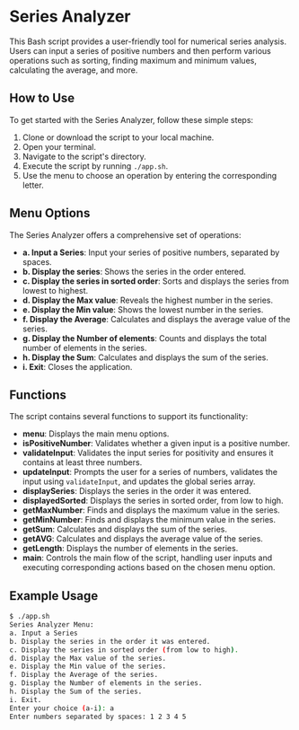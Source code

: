 # Series Analyzer

This Bash script provides a user-friendly tool for numerical series analysis. Users can input a series of positive numbers and then perform various operations such as sorting, finding maximum and minimum values, calculating the average, and more.

## How to Use

To get started with the Series Analyzer, follow these simple steps:

1. Clone or download the script to your local machine.
2. Open your terminal.
3. Navigate to the script's directory.
4. Execute the script by running `./app.sh`.
5. Use the menu to choose an operation by entering the corresponding letter.

## Menu Options

The Series Analyzer offers a comprehensive set of operations:

- **a. Input a Series**: Input your series of positive numbers, separated by spaces.
- **b. Display the series**: Shows the series in the order entered.
- **c. Display the series in sorted order**: Sorts and displays the series from lowest to highest.
- **d. Display the Max value**: Reveals the highest number in the series.
- **e. Display the Min value**: Shows the lowest number in the series.
- **f. Display the Average**: Calculates and displays the average value of the series.
- **g. Display the Number of elements**: Counts and displays the total number of elements in the series.
- **h. Display the Sum**: Calculates and displays the sum of the series.
- **i. Exit**: Closes the application.

## Functions

The script contains several functions to support its functionality:

- **menu**: Displays the main menu options.
- **isPositiveNumber**: Validates whether a given input is a positive number.
- **validateInput**: Validates the input series for positivity and ensures it contains at least three numbers.
- **updateInput**: Prompts the user for a series of numbers, validates the input using `validateInput`, and updates the global series array.
- **displaySeries**: Displays the series in the order it was entered.
- **displayedSorted**: Displays the series in sorted order, from low to high.
- **getMaxNumber**: Finds and displays the maximum value in the series.
- **getMinNumber**: Finds and displays the minimum value in the series.
- **getSum**: Calculates and displays the sum of the series.
- **getAVG**: Calculates and displays the average value of the series.
- **getLength**: Displays the number of elements in the series.
- **main**: Controls the main flow of the script, handling user inputs and executing corresponding actions based on the chosen menu option.

## Example Usage

```bash
$ ./app.sh
Series Analyzer Menu:
a. Input a Series
b. Display the series in the order it was entered.
c. Display the series in sorted order (from low to high).
d. Display the Max value of the series.
e. Display the Min value of the series.
f. Display the Average of the series.
g. Display the Number of elements in the series.
h. Display the Sum of the series.
i. Exit.
Enter your choice (a-i): a
Enter numbers separated by spaces: 1 2 3 4 5
